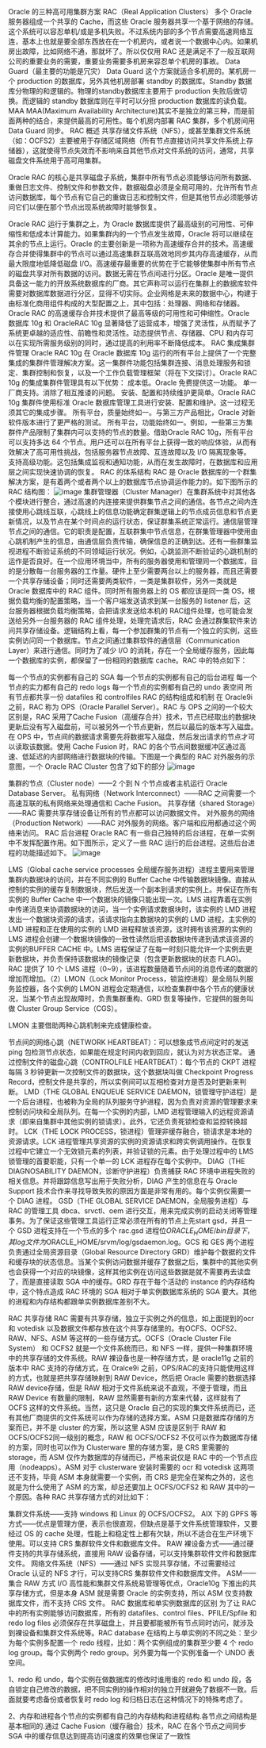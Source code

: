 Oracle 的三种高可用集群方案
RAC（Real Application Clusters）
多个 Oracle 服务器组成一个共享的 Cache，而这些 Oracle 服务器共享一个基于网络的存储。这个系统可以容忍单机/或是多机失败。不过系统内部的多个节点需要高速网络互连，基本上也就是要全部东西放在在一个机房内，或者说一个数据中心内。如果机房出故障，比如网络不通，那就坏了。所以仅仅用 RAC 还是满足不了一般互联网公司的重要业务的需要，重要业务需要多机房来容忍单个机房的事故。
Data Guard（最主要的功能是冗灾）
Data Guard 这个方案就适合多机房的。某机房一个 production 的数据库，另外其他机房部署 standby 的数据库。Standby 数据库分物理的和逻辑的。物理的standby数据库主要用于 production 失败后做切换。而逻辑的 standby 数据库则在平时可以分担 production 数据库的读负载。
MAA
MAA(Maximum Availability Architecture)其实不是独立的第三种，而是前面两种的结合，来提供最高的可用性。每个机房内部署 RAC 集群，多个机房间用 Data Guard 同步。
RAC 概述
共享存储文件系统（NFS），或甚至集群文件系统（如：OCFS2）主要被用于存储区域网络（所有节点直接访问共享文件系统上存储器），这就使得节点失效而不影响来自其他节点对文件系统的访问，通常，共享磁盘文件系统用于高可用集群。

Oracle RAC 的核心是共享磁盘子系统，集群中所有节点必须能够访问所有数据、重做日志文件、控制文件和参数文件，数据磁盘必须是全局可用的，允许所有节点访问数据库，每个节点有它自己的重做日志和控制文件，但是其他节点必须能够访问它们以便在那个节点出现系统故障时能够恢复。

Oracle RAC 运行于集群之上，为 Oracle 数据库提供了最高级别的可用性、可伸缩性和低成本计算能力。如果集群内的一个节点发生故障，Oracle 将可以继续在其余的节点上运行。Oracle 的主要创新是一项称为高速缓存合并的技术。高速缓存合并使得集群中的节点可以通过高速集群互联高效地同步其内存高速缓存，从而最大限度地低降低磁盘 I/O。高速缓存最重要的优势在于它能够使集群中所有节点的磁盘共享对所有数据的访问。数据无需在节点间进行分区。Oracle 是唯一提供具备这一能力的开放系统数据库的厂商。其它声称可以运行在集群上的数据库软件需要对数据库数据进行分区，显得不切实际。企业网格是未来的数据中心，构建于由标准化商用组件构成的大型配置之上，其中包括：处理器、网络和存储器。Oracle RAC 的高速缓存合并技术提供了最高等级的可用性和可伸缩性。Oracle 数据库 10g 和 OracleRAC 10g 显著降低了运营成本，增强了灵活性，从而赋予了系统更卓越的适应性、前瞻性和灵活性。动态提供节点、存储器、CPU 和内存可以在实现所需服务级别的同时，通过提高的利用率不断降低成本。
RAC 集成集群件管理
Oracle RAC 10g 在 Oracle 数据库 10g 运行的所有平台上提供了一个完整集成的集群件管理解决方案。这一集群件功能包括集群连接、消息处理服务和锁定、集群控制和恢复，以及一个工作负载管理框架（将在下文探讨）。Oracle RAC 10g 的集成集群件管理具有以下优势：
成本低。Oracle 免费提供这一功能。
单一厂商支持。消除了相互推诿的问题。
安装、配置和持续维护更简单。Oracle RAC 10g 集群件使用标准 Oracle 数据库管理工具进行安装、配置和维护。这一过程无须其它的集成步骤。
所有平台，质量始终如一。与第三方产品相比，Oracle 对新软件版本进行了更严格的测试。
所有平台，功能始终如一。例如，一些第三方集群件产品限制了集群内可以支持的节点的数量。借助Oracle RAC 10g，所有平台可以支持多达 64 个节点。用户还可以在所有平台上获得一致的响应体验，从而有效解决了高可用性挑战，包括服务器节点故障、互连故障以及 I/O 隔离现象等。
支持高级功能。这包括集成监视和通知功能，从而在发生故障时，在数据库和应用层之间实现快速协调的恢复。
RAC 的体系结构
RAC 是 Oracle 数据库的一个群集解决方案，是有着两个或者两个以上的数据库节点协调运作能力的。如下图所示的 RAC 结构图：
![image](https://user-images.githubusercontent.com/24952977/200117665-3e5c78b1-e10a-4342-a042-4fa56b6ed7ec.png)
集群管理器（Cluster Manager）在集群系统中对其他各个模块进行整合，通过高速的内连接来提供群集节点之间的通信。各节点之间内连接使用心跳线互联，心跳线上的信息功能确定群集逻辑上的节点成员信息和节点更新情况，以及节点在某个时间点的运行状态，保证群集系统正常运行。通信层管理节点之间的通信。它的职责是配置，互联群集中节点信息，在群集管理器中使用由心跳机制产生的信息，由通信层负责传输，确保信息的正确到达。还有一些群集监视进程不断验证系统的不同领域运行状况。例如，心跳监测不断验证的心跳机制的运作是否良好。在一个应用环境当中，所有的服务器使用和管理同一个数据库，目的是分散每一台服务器的工作量。硬件上至少需要两台以上的服务器，而且还需要一个共享存储设备；同时还需要两类软件，一类是集群软件，另外一类就是 Oracle 数据库中的 RAC 组件。同时所有服务器上的 OS 都应该是同一类 OS，根据负载均衡的配置策略，当一个客户端发送请求到某一台服务的 listener 后，这台服务器根据负载均衡策略，会把请求发送给本机的 RAC组件处理，也可能会发送给另外一台服务器的 RAC 组件处理，处理完请求后，RAC 会通过群集软件来访问共享存储设备。逻辑结构上看，每一个参加群集的节点有一个独立的实例，这些实例访问同一个数据库。节点之间通过集群软件的通信层（Communication Layer）来进行通信。同时为了减少 I/O 的消耗，存在一个全局缓存服务，因此每一个数据库的实例，都保留了一份相同的数据库 cache。RAC 中的特点如下：

每一个节点的实例都有自己的 SGA
每一个节点的实例都有自己的后台进程
每一个节点的实力都有自己的 redo logs
每一个节点的实例都有自己的 undo 表空间
所有节点都共享一份 datafiles 和 controlfiles
RAC 的结构组成和机制
在 Oracle9i 之前，RAC 称为 OPS（Oracle Parallel Server）。RAC 与 OPS 之间的一个较大区别是，RAC 采用了Cache Fusion（高缓存合并）技术，节点已经取出的数据块更新后没有写入磁盘前，可以被另外一个节点更新，然后以最后的版本写入磁盘。在 OPS 中，节点间的数据请求需要先将数据写入磁盘，然后发出请求的节点才可以读取该数据。使用 Cache Fusion 时，RAC 的各个节点间数据缓冲区通过高速、低延迟的内部网络进行数据块的传输。下图是一个典型的 RAC 对外服务的示意图，一个 Oracle RAC Cluster 包含了如下的部分
![image](https://user-images.githubusercontent.com/24952977/200117715-3729b834-86e2-4355-95a6-c5f8668ba69e.png)

集群的节点（Cluster node）——2 个到 N 个节点或者主机运行 Oracle Database Server。
私有网络（Network Interconnect）——RAC 之间需要一个高速互联的私有网络来处理通信和 Cache Fusion。
共享存储（shared Storage）——RAC 需要共享存储设备让所有的节点都可以访问数据文件。
对外服务的网络（Production Network）——RAC 对外服务的网络。客户端和应用都通过这个网络来访问。
RAC 后台进程
Oracle RAC 有一些自己独特的后台进程，在单一实例中不发挥配置作用。如下图所示，定义了一些 RAC 运行的后台进程。这些后台进程的功能描述如下。
![image](https://user-images.githubusercontent.com/24952977/200117727-ad5d5b8c-983f-4ef0-bf7f-217cb69d4bc0.png)

LMS（Global cache service processes 全局缓存服务进程）进程主要用来管理集群内数据块的访问，并在不同实例的 Buffer Cache 中传输数据块镜像。直接从控制的实例的缓存复制数据块，然后发送一个副本到请求的实例上。并保证在所有实例的 Buffer Cache 中一个数据块的镜像只能出现一次。LMS 进程靠着在实例中传递消息来协调数据块的访问，当一个实例请求数据块时，该实例的 LMD 进程发出一个数据块资源的请求，该请求指向主数据块的实例的 LMD 进程，主实例的 LMD 进程和正在使用的实例的 LMD 进程释放该资源，这时拥有该资源的实例的 LMS 进程会创建一个数据块镜像的一致性读然后把该数据块传递到请求该资源的实例的BUFFER CACHE 中。LMS 进程保证了在每一时刻只能允许一个实例去更新数据块，并负责保持该数据块的镜像记录（包含更新数据块的状态 FLAG)。RAC 提供了 10 个 LMS 进程（0~9），该进程数量随着节点间的消息传递的数据的增加而增加。（2）LMON（Lock Monitor Process，锁监控进程）是全局队列服务监控器，各个实例的 LMON 进程会定期通信，以检查集群中各个节点的健康状况，当某个节点出现故障时，负责集群重构、GRD 恢复等操作，它提供的服务叫做 Cluster Group Service（CGS）。

LMON 主要借助两种心跳机制来完成健康检查。

节点间的网络心跳（NETWORK HEARTBEAT）：可以想象成节点间定时的发送 ping 包检测节点状态，如果能在规定时间内收到回应，就认为对方状态正常。
通过控制文件的磁盘心跳（CONTROLFILE HEARTBEAT）：每个节点的 CKPT 进程每隔 3 秒钟更新一次控制文件的数据块，这个数据块叫做 Checkpoint Progress Record，控制文件是共享的，所以实例间可以互相检查对方是否及时更新来判断。
LMD（THE GLOBAL ENQUEUE SERVICE DAEMON，锁管理守护进程）是一个后台进程，也被称为全局的队列服务守护进程，因为负责对资源的管理要求来控制访问块和全局队列。在每一个实例的内部，LMD 进程管理输入的远程资源请求（即来自集群中其他实例的锁请求）。此外，它还负责死锁检查和监控转换超时。
LCK（THE LOCK PROCESS，锁进程）管理非缓存融合，锁请求是本地的资源请求。LCK 进程管理共享资源的实例的资源请求和跨实例调用操作。在恢复过程中它建立一个无效锁元素的列表，并验证锁的元素。由于处理过程中的 LMS 锁管理的首要职能，只有一个单一的 LCK 进程存在每个实例中。
DIAG（THE DIAGNOSABILITY DAEMON，诊断守护进程）负责捕获 RAC 环境中进程失败的相关信息。并将跟踪信息写出用于失败分析，DIAG 产生的信息在与 Oracle Support 技术合作来寻找导致失败的原因方面是非常有用的。每个实例仅需要一个 DIAG 进程。
GSD（THE GLOBAL SERVICE DAEMON，全局服务进程）与 RAC 的管理工具 dbca、srvctl、oem 进行交互，用来完成实例的启动关闭等管理事务。为了保证这些管理工具运行正常必须在所有的节点上先start gsd，并且一个 GSD 进程支持在一个节点的多个 rac.gsd 进程位$ORACLE_HOME/bin 目录下，其 log 文件为$ORACLE_HOME/srvm/log/gsdaemon.log。GCS 和 GES 两个进程负责通过全局资源目录（Global Resource Directory GRD）维护每个数据的文件和缓存块的状态信息。当某个实例访问数据并缓存了数据之后，集群中的其他实例也会获得一个对应的块镜像，这样其他实例在访问这些数据是就不需要再去读盘了，而是直接读取 SGA 中的缓存。GRD 存在于每个活动的 instance 的内存结构中，这个特点造成 RAC 环境的 SGA 相对于单实例数据库系统的 SGA 要大。其他的进程和内存结构都跟单实例数据库差别不大。

RAC 共享存储
RAC 需要有共享存储，独立于实例之外的信息，如上面提到的ocr 和 votedisk 以及数据文件都存放在这个共享存储里的。有OCFS、OCFS2、RAW、NFS、ASM 等这样的一些存储方式。OCFS（Oracle Cluster File System） 和 OCFS2 就是一个文件系统而已，和 NFS 一样，提供一种集群环境中的共享存储的文件系统。RAW 裸设备也是一种存储方式，是 oracle11g 之前的版本中 RAC 支持的存储方式，在 Oralce9i 之前，OPS/RAC的支持只能使用这样的方式，也就是把共享存储映射到 RAW Device，然后把 Oracle 需要的数据选择 RAW device存储，但是 RAW 相对于文件系统来说不直观，不便于管理，而且 RAW Device 有数量的限制，RAW 显然需要有新的方案来代替，这样就有了 OCFS 这样的文件系统。当然，这只是 Oracle 自己的实现的集文件系统而已，还有其他厂商提供的文件系统可以作为存储的选择方案。ASM 只是数据库存储的方案而已，并不是 cluster 的方案，所以这里 ASM 应该是区别于 RAW 和 OCFS/OCFS2同一级别的概念，RAW 和 OCFS/OCFS2 不仅可以作为数据库存储的方案，同时也可以作为 Clusterware 里的存储方案，是 CRS 里需要的 storage，而 ASM 仅作为数据库的存储而已，严格来说仅是 RAC 中的一个节点应用（nodeapps）。ASM 对于 clusterware 安装时需要的 ocr 和 votedisk 这两项还不支持，毕竟 ASM 本身就需要一个实例，而 CRS 是完全在架构之外的，这也就是为什么使用了 ASM 的方案，却总还要加上 OCFS/OCFS2 和 RAW 其中的一个原因。各种 RAC 共享存储方式的对比如下：

集群文件系统——支持 windows 和 Linux 的 OCFS/OCFS2。
AIX 下的 GPFS 等方式——优点是管理方便，表示也很直观，但缺点是基于文件系统管理软件，又要经过 OS 的 cache 处理，性能上和稳定性上都有欠缺，所以不适合在生产环境下使用。可以支持 CRS 集群软件文件和数据库文件。
RAW 裸设备方式——通过硬件支持的共享存储系统，直接用 RAW 设备存储，可以支持集群软件文件和数据库文件。
网络文件系统（NFS）——通过 NFS 实现共享存储，不过需要经过 Oracle 认证的 NFS 才行，可以支持CRS 集群软件文件和数据库文件。
ASM——集合 RAW 方式 I/O 高性能和集群文件系统易管理等优点，Oracle10g 下推出的共享存储方式，但是本身 ASM 就是需要 Oracle 的实例支持，所以 ASM 仅支持数据库文件，而不支持 CRS 文件。
RAC 数据库和单实例数据库的区别
为了让 RAC 中的所有实例能够访问数据库，所有的 datafiles、control files、PFILE/Spfile 和 redo log files 必须保存在共享磁盘上，并且要都能被所有节点同时访问，就涉及到裸设备和集群文件系统等。RAC database 在结构上与单实例的不同之处：至少为每个实例多配置一个 redo 线程，比如：两个实例组成的集群至少要 4 个 redo log group。每个实例两个 redo group。另外要为每一个实例准备一个 UNDO 表空间。

1、redo 和 undo，每个实例在做数据库的修改时谁用谁的 redo 和 undo 段，各自锁定自己修改的数据，把不同实例的操作相对的独立开就避免了数据不一致。后面就要考虑备份或者恢复时 redo log 和归档日志在这种情况下的特殊考虑了。

2、内存和进程各个节点的实例都有自己的内存结构和进程结构.各节点之间结构是基本相同的.通过 Cache Fusion（缓存融合）技术，RAC 在各个节点之间同步 SGA 中的缓存信息达到提高访问速度的效果也保证了一致性
